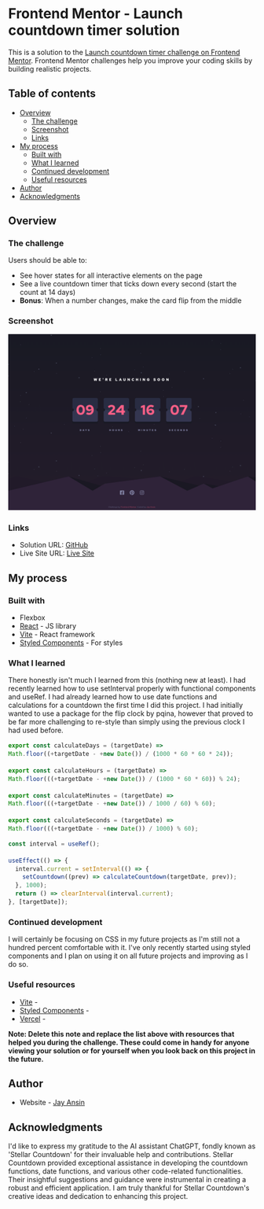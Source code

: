 # Frontend Mentor - Launch countdown timer solution

This is a solution to the [Launch countdown timer challenge on Frontend Mentor](https://www.frontendmentor.io/challenges/launch-countdown-timer-N0XkGfyz-). Frontend Mentor challenges help you improve your coding skills by building realistic projects. 

## Table of contents

- [Overview](#overview)
  - [The challenge](#the-challenge)
  - [Screenshot](#screenshot)
  - [Links](#links)
- [My process](#my-process)
  - [Built with](#built-with)
  - [What I learned](#what-i-learned)
  - [Continued development](#continued-development)
  - [Useful resources](#useful-resources)
- [Author](#author)
- [Acknowledgments](#acknowledgments)

## Overview

### The challenge

Users should be able to:

- See hover states for all interactive elements on the page
- See a live countdown timer that ticks down every second (start the count at 14 days)
- **Bonus**: When a number changes, make the card flip from the middle

### Screenshot

![](/design/stellar_countdown-1440.png)

### Links

- Solution URL: [GitHub](https://github.com/pronoia9/stellar-countdown)
- Live Site URL: [Live Site](http://stellar-countdown.vercel.app)

## My process

### Built with

- Flexbox
- [React](https://reactjs.org/) - JS library
- [Vite](http://vitejs.dev) - React framework
- [Styled Components](https://styled-components.com/) - For styles

### What I learned

There honestly isn't much I learned from this (nothing new at least). I had recently learned how to use setInterval properly with functional components and useRef. I had already learned how to use date functions and calculations for a countdown the first time I did this project. I had initially wanted to use a package for the flip clock by pqina, however that proved to be far more challenging to re-style than simply using the previous clock I had used before.

```js
export const calculateDays = (targetDate) => 
Math.floor((+targetDate - +new Date()) / (1000 * 60 * 60 * 24));

export const calculateHours = (targetDate) => 
Math.floor(((+targetDate - +new Date()) / (1000 * 60 * 60)) % 24);

export const calculateMinutes = (targetDate) => 
Math.floor(((+targetDate - +new Date()) / 1000 / 60) % 60);

export const calculateSeconds = (targetDate) => 
Math.floor(((+targetDate - +new Date()) / 1000) % 60);
```
```js
const interval = useRef();

useEffect(() => {
  interval.current = setInterval(() => {
    setCountdown((prev) => calculateCountdown(targetDate, prev));
  }, 1000);
  return () => clearInterval(interval.current);
}, [targetDate]);
```

### Continued development

I will certainly be focusing on CSS in my future projects as I'm still not a hundred percent comfortable with it. I've only recently started using styled components and I plan on using it on all future projects and improving as I do so.

### Useful resources

- [Vite](http://vitejs.dev) - 
- [Styled Components](https://styled-components.com/) - 
- [Vercel](http://vercel.com) - 

**Note: Delete this note and replace the list above with resources that helped you during the challenge. These could come in handy for anyone viewing your solution or for yourself when you look back on this project in the future.**

## Author

- Website - [Jay Ansin](https://pronoia9.github.io/portfolio/)

## Acknowledgments

I'd like to express my gratitude to the AI assistant ChatGPT, fondly known as 'Stellar Countdown' for their invaluable help and contributions. Stellar Countdown provided exceptional assistance in developing the countdown functions, date functions, and various other code-related functionalities. Their insightful suggestions and guidance were instrumental in creating a robust and efficient application. I am truly thankful for Stellar Countdown's creative ideas and dedication to enhancing this project.
